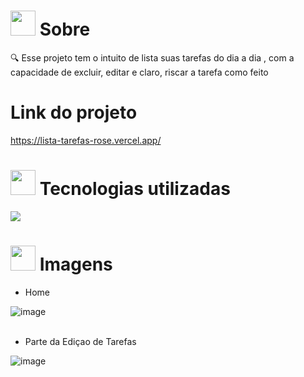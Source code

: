 # <img height="40" src="https://user-images.githubusercontent.com/84249945/219458363-0df46081-95bd-4878-a828-541457541cbd.png"/> Sobre
🔍 Esse projeto tem o intuito de lista suas tarefas do dia a dia , com a capacidade de excluir, editar e claro, riscar a tarefa como feito



# Link do projeto
https://lista-tarefas-rose.vercel.app/

# <img height="40" src="https://user-images.githubusercontent.com/84249945/219471565-77dd520e-41ee-41f8-8fb9-0e259535a867.png"/> Tecnologias utilizadas
<p>
  <a href="https://skillicons.dev">
    <img src="https://skillicons.dev/icons?i=html,css,js" />
  </a>
</p>

# <img height="40" src="https://user-images.githubusercontent.com/84249945/219472556-367952b0-d430-495e-87b9-3f4611bdab21.png" /> Imagens
- Home
 
![image](https://github.com/lucas23455/Lista_Tarefas/assets/80688055/c739a3e7-f11a-46af-abd6-68789bf2965b) <br> <br>


- Parte da Ediçao de Tarefas


![image](https://github.com/lucas23455/Lista_Tarefas/assets/80688055/dbbe5603-5420-4a80-921f-cfd985b2aa43)
